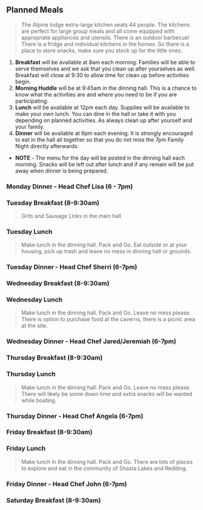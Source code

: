 ## Planned Meals
> The Alpine lodge extra-large kitchen seats 44 people.  The kitchens are perfect for large group meals and all come equipped with appropriate appliances and utensils. There is an outdoor barbecue!  There is a fridge and individual kitchens in the homes.   So there is a place to store snacks, make sure you stock up for the little ones.

1. **Breakfast** will be available at 8am each morning. Families will be able to serve themselves and we ask that you clean up after yourselves as well. Breakfast will close at 9:30 to allow time for clean up before activities begin.
2.  **Morning Huddle** will be at 9:45am in the dinning hall.  This is a chance to know what the activities are and where you need to be if you are participating.
3.  **Lunch** will be available at 12pm each day.  Supplies will be available to make your own lunch.  You can dine in the hall or take it with you depending on planned activities.  As always clean up after yourself and your family.  
4.  **Dinner** will be available at 6pm each evening. It is strongly encouraged to eat in the hall all together so that you do not miss the 7pm Family Night directly afterwards.
- **NOTE** - The menu for the day will be posted in the dinning hall each morning. Snacks will be left out after lunch and if any remain will be put away when dinner is being prepared.
    
### Monday Dinner - Head Chef Lisa (6 - 7pm)


 
### Tuesday Breakfast (8-9:30am)
> Grits and Sausage Links in the main hall

### Tuesday Lunch
> Make lunch in the dinning hall.  Pack and Go.  Eat outside or at your housing, pick up trash and leave no mess in dinning hall or grounds.

### Tuesday Dinner - Head Chef Sherri (6-7pm)


### Wednesday Breakfast (8-9:30am)

### Wednesday Lunch
> Make lunch in the dinning hall.  Pack and Go.  Leave no mess please.  There is option to purchase food at the caverns, there is a picnic area at the site.


### Wednesday Dinner - Head Chef Jared/Jeremiah (6-7pm)


### Thursday Breakfast (8-9:30am)

### Thursday Lunch
> Make lunch in the dinning hall.  Pack and Go.  Leave no mess please.  There will likely be some down time and extra snacks will be wanted while boating.

### Thursday Dinner - Head Chef Angela (6-7pm)


### Friday Breakfast (8-9:30am)

### Friday Lunch
> Make lunch in the dinning hall.  Pack and Go.  There are lots of places to explore and eat in the community of Shasta Lakes and Redding.

### Friday Dinner - Head Chef John (6-7pm)


### Saturday Breakfast (8-9:30am)

